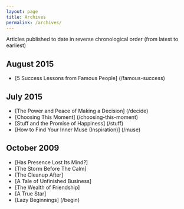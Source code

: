 ```yaml
---
layout: page
title: Archives
permalink: /archives/
---
```


Articles published to date in reverse chronological order (from latest to earliest)

## August 2015
- [5 Success Lessons from Famous People] (/famous-success)

## July 2015
- [The Power and Peace of Making a Decision] (/decide)
- [Choosing This Moment] (/choosing-this-moment)
- [Stuff and the Promise of Happiness] (/stuff)
- [How to Find Your Inner Muse (Inspiration)] (/muse)

## October 2009

- [Has Presence Lost Its Mind?]
- [The Storm Before The Calm]
- [The Cleanup After]
- [A Tale of Unfinished Business]
- [The Wealth of Friendship]
- [A True Star]
- [Lazy Beginnings] (/begin)